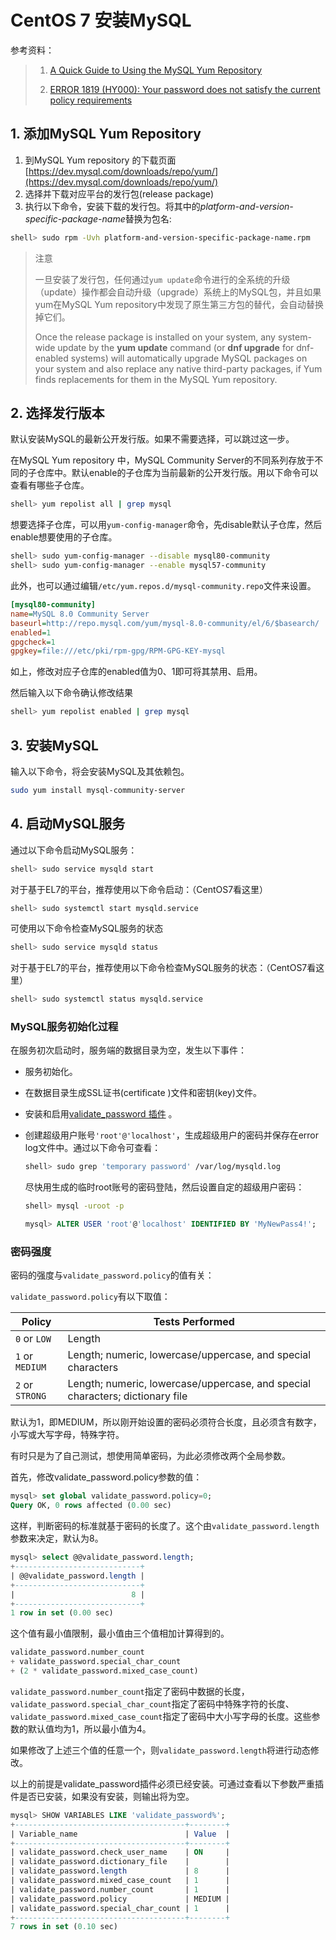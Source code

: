 # CentOS 7 安装MySQL

参考资料：

> 1. [A Quick Guide to Using the MySQL Yum Repository](https://dev.mysql.com/doc/mysql-yum-repo-quick-guide/en/)
>
> 2. [ERROR 1819 (HY000): Your password does not satisfy the current policy requirements](https://www.cnblogs.com/ivictor/p/5142809.html)

## 1. 添加MySQL Yum Repository

1. 到MySQL Yum repository 的下载页面[https://dev.mysql.com/downloads/repo/yum/](https://dev.mysql.com/downloads/repo/yum/)
2. 选择并下载对应平台的发行包(release package)
3. 执行以下命令，安装下载的发行包。将其中的*platform-and-version-specific-package-name*替换为包名:

```bash
shell> sudo rpm -Uvh platform-and-version-specific-package-name.rpm
```

> 注意
>
> 一旦安装了发行包，任何通过`yum update`命令进行的全系统的升级（update）操作都会自动升级（upgrade）系统上的MySQL包，并且如果yum在MySQL Yum repository中发现了原生第三方包的替代，会自动替换掉它们。
>
> Once the release package is installed on your system, any system-wide update by the **yum update** command (or **dnf upgrade** for dnf-enabled systems) will automatically upgrade MySQL packages on your system and also replace any native third-party packages, if Yum finds replacements for them in the MySQL Yum repository.

## 2. 选择发行版本

默认安装MySQL的最新公开发行版。如果不需要选择，可以跳过这一步。

在MySQL Yum repository 中，MySQL Community Server的不同系列存放于不同的子仓库中。默认enable的子仓库为当前最新的公开发行版。用以下命令可以查看有哪些子仓库。

```bash
shell> yum repolist all | grep mysql
```

想要选择子仓库，可以用`yum-config-manager`命令，先disable默认子仓库，然后enable想要使用的子仓库。

```bash
shell> sudo yum-config-manager --disable mysql80-community
shell> sudo yum-config-manager --enable mysql57-community
```

此外，也可以通过编辑`/etc/yum.repos.d/mysql-community.repo`文件来设置。

```ini
[mysql80-community]
name=MySQL 8.0 Community Server
baseurl=http://repo.mysql.com/yum/mysql-8.0-community/el/6/$basearch/
enabled=1
gpgcheck=1
gpgkey=file:///etc/pki/rpm-gpg/RPM-GPG-KEY-mysql
```

如上，修改对应子仓库的enabled值为0、1即可将其禁用、启用。

然后输入以下命令确认修改结果

```bash
shell> yum repolist enabled | grep mysql
```

## 3. 安装MySQL

输入以下命令，将会安装MySQL及其依赖包。

```bash
sudo yum install mysql-community-server
```

## 4. 启动MySQL服务

通过以下命令启动MySQL服务：

```bash
shell> sudo service mysqld start
```

对于基于EL7的平台，推荐使用以下命令启动：（CentOS7看这里）

```bash
shell> sudo systemctl start mysqld.service
```

可使用以下命令检查MySQL服务的状态

```bash
shell> sudo service mysqld status
```

对于基于EL7的平台，推荐使用以下命令检查MySQL服务的状态：（CentOS7看这里）

```bash
shell> sudo systemctl status mysqld.service
```

### MySQL服务初始化过程

在服务初次启动时，服务端的数据目录为空，发生以下事件：

- 服务初始化。

- 在数据目录生成SSL证书(certificate )文件和密钥(key)文件。

- 安装和启用[validate_password 插件](https://dev.mysql.com/doc/refman/8.0/en/validate-password.html) 。

- 创建超级用户账号`'root'@'localhost'`，生成超级用户的密码并保存在error log文件中。通过以下命令可查看：

  ```bash
  shell> sudo grep 'temporary password' /var/log/mysqld.log
  ```

  尽快用生成的临时root账号的密码登陆，然后设置自定的超级用户密码：

  ```bash
  shell> mysql -uroot -p
  ```

  ```sql
  mysql> ALTER USER 'root'@'localhost' IDENTIFIED BY 'MyNewPass4!';
  ```

### 密码强度

密码的强度与`validate_password.policy`的值有关：

`validate_password.policy`有以下取值：

| Policy          | Tests Performed                                              |
| --------------- | ------------------------------------------------------------ |
| `0` or `LOW`    | Length                                                       |
| `1` or `MEDIUM` | Length; numeric, lowercase/uppercase, and special characters |
| `2` or `STRONG` | Length; numeric, lowercase/uppercase, and special characters; dictionary file |

默认为1，即MEDIUM，所以刚开始设置的密码必须符合长度，且必须含有数字，小写或大写字母，特殊字符。

有时只是为了自己测试，想使用简单密码，为此必须修改两个全局参数。

首先，修改validate_password.policy参数的值：

 ```sql
mysql> set global validate_password.policy=0;
Query OK, 0 rows affected (0.00 sec)
 ```

这样，判断密码的标准就基于密码的长度了。这个由`validate_password.length`参数来决定，默认为8。

```sql
mysql> select @@validate_password.length;
+----------------------------+
| @@validate_password.length |
+----------------------------+
|                          8 |
+----------------------------+
1 row in set (0.00 sec)
```

这个值有最小值限制，最小值由三个值相加计算得到的。

```sql
validate_password.number_count
+ validate_password.special_char_count
+ (2 * validate_password.mixed_case_count)
```

`validate_password.number_count`指定了密码中数据的长度，`validate_password.special_char_count`指定了密码中特殊字符的长度、`validate_password.mixed_case_count`指定了密码中大小写字母的长度。这些参数的默认值均为1，所以最小值为4。

如果修改了上述三个值的任意一个，则`validate_password.length`将进行动态修改。

以上的前提是validate_password插件必须已经安装。可通过查看以下参数严重插件是否已安装，如果没有安装，则输出将为空。

```sql
mysql> SHOW VARIABLES LIKE 'validate_password%';
+--------------------------------------+--------+
| Variable_name                        | Value  |
+--------------------------------------+--------+
| validate_password.check_user_name    | ON     |
| validate_password.dictionary_file    |        |
| validate_password.length             | 8      |
| validate_password.mixed_case_count   | 1      |
| validate_password.number_count       | 1      |
| validate_password.policy             | MEDIUM |
| validate_password.special_char_count | 1      |
+--------------------------------------+--------+
7 rows in set (0.10 sec)
```
